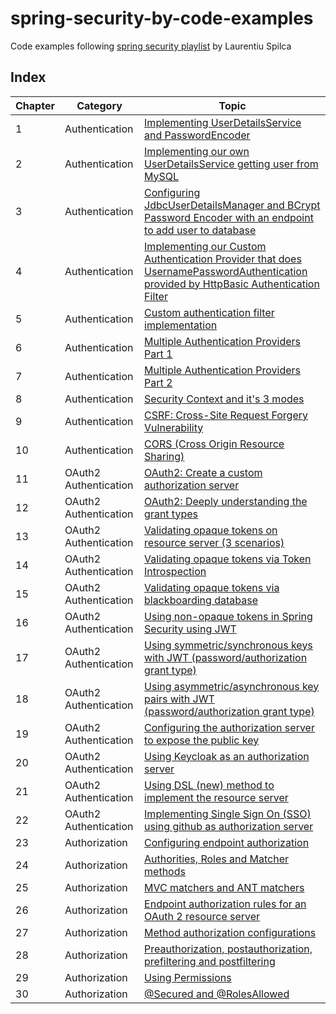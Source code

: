 # spring-security-by-code-examples

Code examples following [spring security playlist](https://www.youtube.com/playlist?list=PLEocw3gLFc8XRaRBZkhBEZ_R3tmvfkWZz) by Laurentiu Spilca


## Index

Chapter | Category | Topic
-------|---------- |-------
1 | Authentication |[Implementing UserDetailsService and PasswordEncoder](chapter_1/README.md)
2 | Authentication | [Implementing our own UserDetailsService getting user from MySQL](chapter_2/README.md)
3 | Authentication | [Configuring JdbcUserDetailsManager and BCrypt Password Encoder with an endpoint to add user to database](chapter_3/README.md)
4 | Authentication | [Implementing our Custom Authentication Provider that does UsernamePasswordAuthentication provided by HttpBasic Authentication Filter](chapter_4/README.md)
5 | Authentication | [Custom authentication filter implementation](chapter_5/README.md)
6 | Authentication | [Multiple Authentication Providers Part 1](chapter_6/README.md)
7 | Authentication | [Multiple Authentication Providers Part 2](chapter_7/README.md)
8 | Authentication | [Security Context and it's 3 modes](chapter_8/README.md)
9 | Authentication | [CSRF: Cross-Site Request Forgery Vulnerability](chapter_9/README.md)
10 | Authentication | [CORS (Cross Origin Resource Sharing)](chapter_10/README.md)
11 | OAuth2 Authentication | [OAuth2: Create a custom authorization server](chapter_11/README.md)
12 | OAuth2 Authentication | [OAuth2: Deeply understanding the grant types](chapter_12/README.md)
13 | OAuth2 Authentication | [Validating opaque tokens on resource server (3 scenarios)](chapter_13/README.md)
14 | OAuth2 Authentication | [Validating opaque tokens via Token Introspection](chapter_14/README.md)
15 | OAuth2 Authentication | [Validating opaque tokens via blackboarding database](chapter_15/README.md)
16 | OAuth2 Authentication | [Using non-opaque tokens in Spring Security using JWT](chapter_16/README.md)
17 | OAuth2 Authentication | [Using symmetric/synchronous keys with JWT (password/authorization grant type)](chapter_17/README.md)
18 | OAuth2 Authentication | [Using asymmetric/asynchronous key pairs with JWT (password/authorization grant type)](chapter_18/README.md)
19 | OAuth2 Authentication | [Configuring the authorization server to expose the public key](chapter_19/README.md)
20 | OAuth2 Authentication | [Using Keycloak as an authorization server](chapter_20/README.md)
21 | OAuth2 Authentication | [Using DSL (new) method to implement the resource server](chapter_21/README.md)
22 | OAuth2 Authentication | [Implementing Single Sign On (SSO) using github as authorization server](chapter_22/README.md)
23 | Authorization | [Configuring endpoint authorization](chapter_23/README.md)
24 | Authorization | [Authorities, Roles and Matcher methods](chapter_24/README.md)
25 | Authorization | [MVC matchers and ANT matchers](chapter_25/README.md)
26 | Authorization | [Endpoint authorization rules for an OAuth 2 resource server](chapter_26/README.md)
27 | Authorization | [Method authorization configurations](chapter_27/README.md)
28 | Authorization | [Preauthorization, postauthorization, prefiltering and postfiltering](chapter_28/README.md)
29 | Authorization | [Using Permissions](chapter_29/README.md)
30 | Authorization | [@Secured and @RolesAllowed](chapter_30/README.md)
